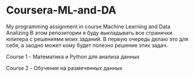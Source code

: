 # Coursera-ML-and-DA
My programming assignment in course Machine Learning and Data Analizing
В этом репозитории я буду выкладывать все странички юпитера с решениями моих заданий. В первую очередь делаю это для себя, а заодно может кому будет полезно решение этих задач.

Course 1 - Математика и Python для анализа данных

Course 2 - Обучение на размеченных данных
